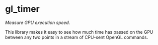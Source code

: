 # gl_timer

*Measure GPU execution speed.*

This library makes it easy to see how much time has passed on the GPU
between any two points in a stream of CPU-sent OpenGL commands.

